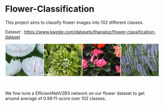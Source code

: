 # Flower-Classification
This project aims to classify flower images into 102 different classes.

Dataset : 
https://www.kaggle.com/datasets/thanatoz/flower-classification-dataset

<p align="center">
  <img src="https://github.com/rrishabh23/Flower-Classification/blob/main/dataset-cover.jpg" />
</p>
<br /> 

We fine tune a EfficientNetV2B3 network on our flower dataset to get around average of 0.99 f1-score over 102 classes.
